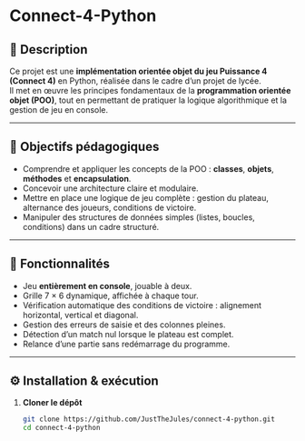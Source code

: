 # Connect-4-Python

## 🎲 Description  
Ce projet est une **implémentation orientée objet du jeu Puissance 4 (Connect 4)** en Python, réalisée dans le cadre d’un projet de lycée.  
Il met en œuvre les principes fondamentaux de la **programmation orientée objet (POO)**, tout en permettant de pratiquer la logique algorithmique et la gestion de jeu en console.

---

## 🧱 Objectifs pédagogiques  
- Comprendre et appliquer les concepts de la POO : **classes**, **objets**, **méthodes** et **encapsulation**.  
- Concevoir une architecture claire et modulaire.  
- Mettre en place une logique de jeu complète : gestion du plateau, alternance des joueurs, conditions de victoire.  
- Manipuler des structures de données simples (listes, boucles, conditions) dans un cadre structuré.

---

## 🧩 Fonctionnalités  
- Jeu **entièrement en console**, jouable à deux.  
- Grille 7 × 6 dynamique, affichée à chaque tour.  
- Vérification automatique des conditions de victoire : alignement horizontal, vertical et diagonal.  
- Gestion des erreurs de saisie et des colonnes pleines.  
- Détection d’un match nul lorsque le plateau est complet.  
- Relance d’une partie sans redémarrage du programme.

---

## ⚙️ Installation & exécution  
1. **Cloner le dépôt**  
   ```bash
   git clone https://github.com/JustTheJules/connect-4-python.git
   cd connect-4-python

